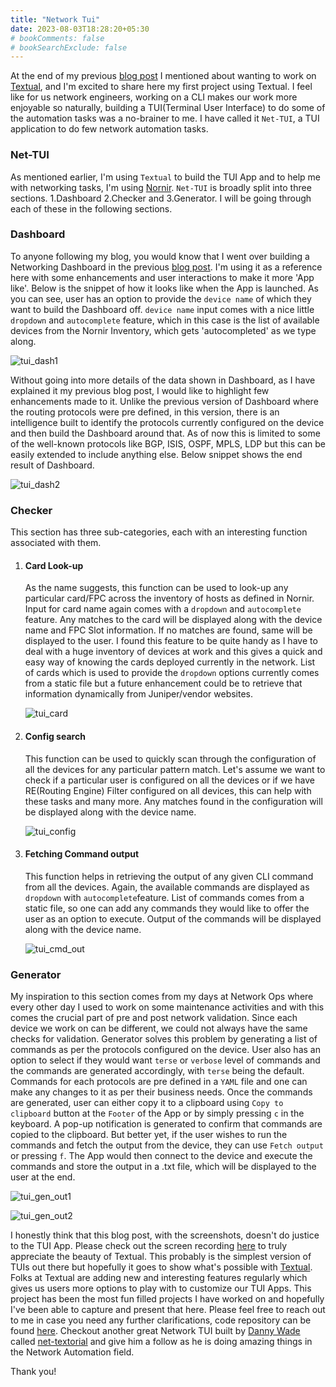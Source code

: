 ```yaml
---
title: "Network Tui"
date: 2023-08-03T18:28:20+05:30
# bookComments: false
# bookSearchExclude: false
---
```

At the end of my previous [blog post](https://sohanrai09.github.io/new-blog/2023/04/network-dashboard/) I mentioned about wanting to work on [Textual](https://textual.textualize.io/), and I'm excited to share here my first project using Textual. I feel like for us network engineers, working on a CLI makes our work more enjoyable so naturally, building a TUI(Terminal User Interface) to do some of the automation tasks was a no-brainer to me. I have called it `Net-TUI`, a TUI application to do few network automation tasks.

### Net-TUI

As mentioned earlier, I'm using `Textual` to build the TUI App and to help me with networking tasks, I'm using [Nornir](https://nornir.readthedocs.io/en/latest/). `Net-TUI` is broadly split into three sections. 1.Dashboard 2.Checker and 3.Generator. I will be going through each of these in the following sections.

### Dashboard

To anyone following my blog, you would know that I went over building a Networking Dashboard in the previous [blog post](https://sohanrai09.github.io/new-blog/2023/04/network-dashboard/). I'm using it as a reference here with some enhancements and user interactions to make it more 'App like'. Below is the snippet of how it looks like when the App is launched. As you can see, user has an option to provide the `device name` of which they want to build the Dashboard off. `device name` input comes with a nice little `dropdown` and `autocomplete` feature, which in this case is the list of available devices from the Nornir Inventory, which gets 'autocompleted' as we type along.

![tui_dash1](https://github.com/sohanrai09/blog/blob/main/static/images/tui_dash1.png?raw=true)

Without going into more details of the data shown in Dashboard, as I have explained it my previous blog post, I would like to highlight few enhancements made to it. Unlike the previous version of Dashboard where the routing protocols were pre defined, in this version, there is an intelligence built to identify the protocols currently configured on the device and then build the Dashboard around that. As of now this is limited to some of the well-known protocols like BGP, ISIS, OSPF, MPLS, LDP but this can be easily extended to include anything else. Below snippet shows the end result of Dashboard.

![tui_dash2](https://github.com/sohanrai09/blog/blob/main/static/images/tui_dash2.png?raw=true)


### Checker

This section has three sub-categories, each with an interesting function associated with them.

1. #### Card Look-up

   As the name suggests, this function can be used to look-up any particular card/FPC across the inventory of hosts as defined in Nornir. Input for card name again comes with a `dropdown` and `autocomplete` feature. Any matches to the card will be displayed along with the device name and FPC Slot information. If no matches are found, same will be displayed to the user. I found this feature to be quite handy as I have to deal with a huge inventory of devices at work and this gives a quick and easy way of knowing the cards deployed currently in the network. List of cards which is used to provide the `dropdown` options currently comes from a static file but a future enhancement could be to retrieve that information dynamically from Juniper/vendor websites.

   ![tui_card](https://github.com/sohanrai09/blog/blob/main/static/images/tui_card.png?raw=true)

2. #### Config search

   This function can be used to quickly scan through the configuration of all the devices for any particular pattern match. Let's assume we want to check if a particular user is configured on all the devices or if we have RE(Routing Engine) Filter configured on all devices, this can help with these tasks and many more. Any matches found in the configuration will be displayed along with the device name.

   ![tui_config](https://github.com/sohanrai09/blog/blob/main/static/images/tui_config.png?raw=true)

3. #### Fetching Command output

   This function helps in retrieving the output of any given CLI command from all the devices. Again, the available commands are displayed as `dropdown` with `autocomplete`feature. List of commands comes from a static file, so one can add any commands they would like to offer the user as an option to execute. Output of the commands will be displayed along with the device name.

   ![tui_cmd_out](https://github.com/sohanrai09/blog/blob/main/static/images/tui_cmd_out.png?raw=true)


### Generator

My inspiration to this section comes from my days at Network Ops where every other day I used to work on some maintenance activities and with this comes the crucial part of pre and post network validation. Since each device we work on can be different, we could not always have the same checks for validation. Generator solves this problem by generating a list of commands as per the protocols configured on the device. User also has an option to select if they would want `terse` or `verbose` level of commands and the commands are generated accordingly, with `terse` being the default. Commands for each protocols are pre defined in a `YAML` file and one can make any changes to it as per their business needs. Once the commands are generated, user can either copy it to a clipboard using `Copy to clipboard` button at the `Footer` of the App or by simply pressing `c` in the keyboard. A pop-up notification is generated to confirm that commands are copied to the clipboard. But better yet, if the user wishes to run the commands and fetch the output from the device, they can use `Fetch output` or pressing `f`. The App would then connect to the device and execute the commands and store the output in a .txt file, which will be displayed to the user at the end.

![tui_gen_out1](https://github.com/sohanrai09/blog/blob/main/static/images/tui_gen_out1.png?raw=true)

![tui_gen_out2](https://github.com/sohanrai09/blog/blob/main/static/images/tui_gen_out2.png?raw=true)


I honestly think that this blog post, with the screenshots, doesn't do justice to the TUI App. Please check out the screen recording [here](https://github.com/sohanrai09/net_tui/assets/89385413/38decade-628d-4414-91ac-6b748ee37be4)
to truly appreciate the beauty of Textual. This probably is the simplest version of TUIs out there but hopefully it goes to show what's possible with [Textual](https://textual.textualize.io/). Folks at Textual are adding new and interesting features regularly which gives us users more options to play with to customize our TUI Apps. This project has been the most fun filled projects I have worked on and hopefully I've been able to capture and present that here. Please feel free to reach out to me in case you need any further clarifications, code repository can be found [here](https://github.com/sohanrai09/net_tui). Checkout another great Network TUI built by [Danny Wade](https://twitter.com/devnetdan?s=20) called [net-textorial](https://github.com/dannywade/net-textorial) and give him a follow as he is doing amazing things in the Network Automation field.

Thank you!